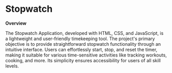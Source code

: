 # Stopwatch
**Overview**

The Stopwatch Application, developed with HTML, CSS, and JavaScript, is a lightweight and user-friendly timekeeping tool. The project's primary objective is to provide straightforward stopwatch functionality through an intuitive interface. Users can effortlessly start, stop, and reset the timer, making it suitable for various time-sensitive activities like tracking workouts, cooking, and more. Its simplicity ensures accessibility for users of all skill levels.



